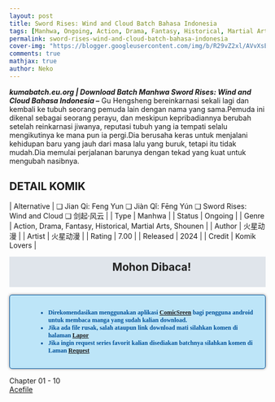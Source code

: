 ```yaml
---
layout: post
title: Sword Rises: Wind and Cloud Batch Bahasa Indonesia 
tags: [Manhwa, Ongoing, Action, Drama, Fantasy, Historical, Martial Arts, Shounen]
permalink: sword-rises-wind-and-cloud-batch-bahasa-indonesia
cover-img: "https://blogger.googleusercontent.com/img/b/R29vZ2xl/AVvXsEhU9z8Ue-8_kc29lc-ftAQfusANly_GultQXcpLIyTudQPVQGYO2PyJ2uwl-5E2uO6kTt6jZrUv0vwJo_tZHwLNwfr2CGvw7z3WHRCEwFhUVzEOoUIaIRrOjfOi58wsh0MCsjW-ckorF51D54peVjaH-lHJtg_4fpZ6o_iXmFA1yIZVh0iJ1kE6SygZ4ea6/s1600/Sword-Rises-Wind-and-Cloud-VOLUME-001-HEADER.jpg"
comments: true
mathjax: true
author: Neko
---
```




**<em>kumabatch.eu.org | Download Batch Manhwa Sword Rises: Wind and Cloud Bahasa Indonesia –</em>** Gu Hengsheng bereinkarnasi sekali lagi dan kembali ke tubuh seorang pemuda lain dengan nama yang sama.Pemuda ini dikenal sebagai seorang perayu, dan meskipun kepribadiannya berubah setelah reinkarnasi jiwanya, reputasi tubuh yang ia tempati selalu mengikutinya ke mana pun ia pergi.Dia berusaha keras untuk menjalani kehidupan baru yang jauh dari masa lalu yang buruk, tetapi itu tidak mudah.Dia memulai perjalanan barunya dengan tekad yang kuat untuk mengubah nasibnya.

## DETAIL KOMIK

| Alternative | ❑ Jian Qi: Feng Yun  ❑ Jiàn Qǐ: Fēng Yún  ❑ Sword Rises: Wind and Cloud  ❑ 剑起·风云 |
| Type | Manhwa |
| Status | Ongoing |
| Genre | Action, Drama, Fantasy, Historical, Martial Arts, Shounen |
| Author | 火星动漫 |
| Artist | 火星动漫 |
| Rating | 7.00 |
| Released | 2024 |
| Credit  | Komik Lovers |

<h2 style="background-attachment: initial; background-clip: initial; background-color: #e0e5eb; background-origin: initial; background-position: 12px 1px; background-repeat: no-repeat; background-size: initial; color: #222222; line-height: 22px; margin: 5px 0px; min-height: 38px; padding: 10px 12px 12px 68px; text-align: center;"> 
Mohon Dibaca!</h2>

<div style="-moz-border-radius: 15px; -moz-box-shadow: 0 0 5px #888; -webkit-border-radius: 15px; -webkit-box-shadow: 0 0 5px #888; background-attachment: initial; background-clip: initial; background-color: #bde5f8; background-origin: initial; background-position: 10px 50%; background-repeat: no-repeat; background-size: initial; background: #bde5f8 url(&quot;https://sites.google.com/site/problogiz/my-icon/info.png&quot;) no-repeat 10px center; border-radius: 5px; border: 1px solid; box-shadow: rgb(136, 136, 136) 0px 0px 5px; color: #00529b; font: bold 12px verdana; margin: 15px 0px; padding: 15px 20px 15px 55px; "> 
<ul>
  <li>Direkomendasikan menggunakan aplikasi <a href="https://play.google.com/store/apps/details?id=com.viewer.comicscreen">ComicSreen</a> bagi pengguna android untuk membaca manga yang sudah kalian download.</li>
  <li>Jika ada file rusak, salah ataupun link download mati silahkan komen di halaman <a href="https://kumabatch.github.io/lapor/">Lapor</a></li>
  <li>Jika ingin request series favorit kalian disediakan batchnya silahkan komen di Laman <a href="https://kumabatch.github.io/request/">Request</a></li>
</ul>
</div>


Chapter 01 - 10<br>
<a href="http://ouo.io/qs/OzRuKBTK?s=https://acefile.co/f/106553769/kumabatch-swo-rd-ris-es-wi-nd-and-clo-ud-chapter-01-10-zip">Acefile</a>
